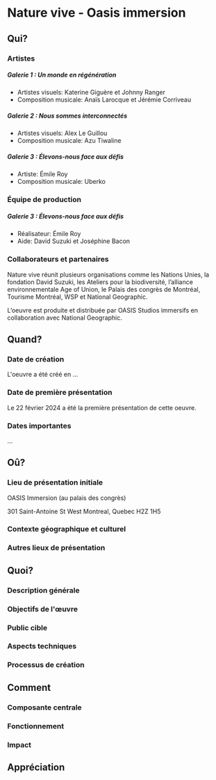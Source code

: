 # Nature vive - Oasis immersion
## Qui?
### Artistes
##### Galerie 1 : Un monde en régénération
* Artistes visuels: Katerine Giguère et Johnny Ranger
* Composition musicale: Anaïs Larocque et Jérémie Corriveau

##### Galerie 2 : Nous sommes interconnectés
* Artistes visuels: Alex Le Guillou
* Composition musicale: Azu Tiwaline

##### Galerie 3 : Élevons-nous face aux défis
* Artiste: Émile Roy
* Composition musicale: Uberko

### Équipe de production
##### Galerie 3 : Élevons-nous face aux défis
* Réalisateur: Émile Roy
* Aide: David Suzuki et Joséphine Bacon

### Collaborateurs et partenaires
Nature vive réunit plusieurs organisations comme les Nations Unies, la fondation David Suzuki, les Ateliers pour la biodiversité, l’alliance environnementale Age of Union, le Palais des congrès de Montréal, Tourisme Montréal, WSP et National Geographic.

L’oeuvre est produite et distribuée par OASIS Studios immersifs en collaboration avec National Geographic.

## Quand?

### Date de création 
L'oeuvre a été créé en ...

### Date de première présentation
Le 22 février 2024 a été la première présentation de cette oeuvre.

### Dates importantes
...

## Oû?

### Lieu de présentation initiale
OASIS Immersion (au palais des congrès)

301 Saint-Antoine St West
Montreal, Quebec H2Z 1H5

### Contexte géographique et culturel

### Autres lieux de présentation

## Quoi?

### Description générale

### Objectifs de l'œuvre

### Public cible

### Aspects techniques

### Processus de création

## Comment

### Composante centrale

### Fonctionnement

### Impact

## Appréciation 


